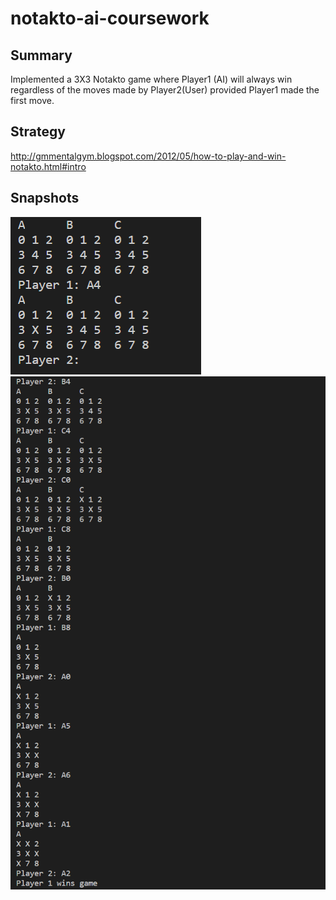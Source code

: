 # notakto-ai-coursework
## Summary ##
Implemented a 3X3 Notakto game where Player1 (AI) will always win regardless of the moves made by Player2(User) provided Player1 made the first move.

## Strategy ##
http://gmmentalgym.blogspot.com/2012/05/how-to-play-and-win-notakto.html#intro

## Snapshots ##
![Start](https://github.com/jaspertan18/notakto-ai-coursework/blob/master/start.PNG)
![Player1Wins](https://github.com/jaspertan18/notakto-ai-coursework/blob/master/player1wins.PNG)
